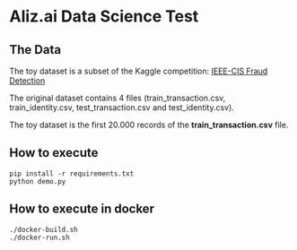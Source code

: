 # Aliz.ai Data Science Test

## The Data

The toy dataset is a subset of the Kaggle competition: [IEEE-CIS Fraud Detection](https://www.kaggle.com/c/ieee-fraud-detection)

The original dataset contains 4 files (train_transaction.csv, train_identity.csv, test_transaction.csv and test_identity.csv).

The toy dataset is the first 20.000 records of the **train_transaction.csv** file. 

## How to execute

    pip install -r requirements.txt
    python demo.py


## How to execute in docker

    ./docker-build.sh
    ./docker-run.sh
